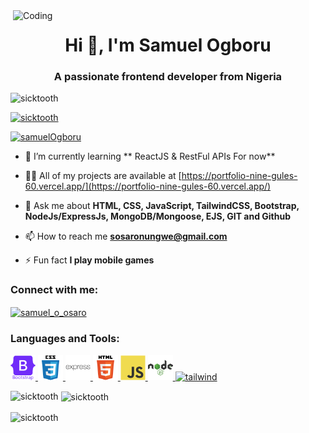 <img align="right" alt="Coding" Width="500" src="https://media3.giphy.com/media/26tn33aiTi1jkl6H6/200w.webp?cid=ecf05e47u673bkf5n1qn7pib8a9ff2iul30nxt7h57w1iucq&ep=v1_gifs_search&rid=200w.webp&ct=g">

<h1 align="center">Hi 👋, I'm Samuel Ogboru</h1>
<h3 align="center">A passionate frontend developer from Nigeria</h3>

<p align="left"> <img src="https://komarev.com/ghpvc/?username=sicktooth&label=Profile%20views&color=0eb47d&style=flat" alt="sicktooth" /> </p>

<p align="left"> <a href="https://github.com/ryo-ma/github-profile-trophy"><img src="https://github-profile-trophy.vercel.app/?username=sicktooth" alt="sicktooth" /></a> </p>

<p align="left"> <a href="https://twitter.com/samuelOgboru" target="blank"><img src="https://img.shields.io/twitter/follow/samuel_o_osaro?logo=twitter&style=for-the-badge" alt="samuelOgboru" /></a> </p>

- 🌱 I’m currently learning ** ReactJS & RestFul APIs For now**

- 👨‍💻 All of my projects are available at [https://portfolio-nine-gules-60.vercel.app/](https://portfolio-nine-gules-60.vercel.app/)

- 💬 Ask me about **HTML, CSS, JavaScript, TailwindCSS, Bootstrap, NodeJs/ExpressJs, MongoDB/Mongoose, EJS, GIT and Github**

- 📫 How to reach me **sosaronungwe@gmail.com**

- ⚡ Fun fact **I play mobile games**

<h3 align="left">Connect with me:</h3>
<p align="left">
<a href="https://twitter.com/samuelOgboru" target="blank"><img align="center" src="https://raw.githubusercontent.com/rahuldkjain/github-profile-readme-generator/master/src/images/icons/Social/twitter.svg" alt="samuel_o_osaro" height="30" width="40" /></a>
</p>

<h3 align="left">Languages and Tools:</h3>
<p align="left"> <a href="https://getbootstrap.com" target="_blank" rel="noreferrer"> <img src="https://raw.githubusercontent.com/devicons/devicon/master/icons/bootstrap/bootstrap-plain-wordmark.svg" alt="bootstrap" width="40" height="40"/> </a> <a href="https://www.w3schools.com/css/" target="_blank" rel="noreferrer"> <img src="https://raw.githubusercontent.com/devicons/devicon/master/icons/css3/css3-original-wordmark.svg" alt="css3" width="40" height="40"/> </a> <a href="https://expressjs.com" target="_blank" rel="noreferrer"> <img src="https://raw.githubusercontent.com/devicons/devicon/master/icons/express/express-original-wordmark.svg" alt="express" width="40" height="40"/> </a> <a href="https://www.w3.org/html/" target="_blank" rel="noreferrer"> <img src="https://raw.githubusercontent.com/devicons/devicon/master/icons/html5/html5-original-wordmark.svg" alt="html5" width="40" height="40"/> </a> <a href="https://developer.mozilla.org/en-US/docs/Web/JavaScript" target="_blank" rel="noreferrer"> <img src="https://raw.githubusercontent.com/devicons/devicon/master/icons/javascript/javascript-original.svg" alt="javascript" width="40" height="40"/> </a> <a href="https://nodejs.org" target="_blank" rel="noreferrer"> <img src="https://raw.githubusercontent.com/devicons/devicon/master/icons/nodejs/nodejs-original-wordmark.svg" alt="nodejs" width="40" height="40"/> </a> <a href="https://tailwindcss.com/" target="_blank" rel="noreferrer"> <img src="https://www.vectorlogo.zone/logos/tailwindcss/tailwindcss-icon.svg" alt="tailwind" width="40" height="40"/> </a> </p>

<p><img align="left" src="https://github-readme-stats.vercel.app/api/top-langs?username=sicktooth&show_icons=true&theme=dark&locale=en&layout=compact" alt="sicktooth" /></p>

<p>&nbsp;<img align="center" src="https://github-readme-stats.vercel.app/api?username=sicktooth&show_icons=true&locale=en" alt="sicktooth" /></p>

<p><img align="center" src="https://github-readme-streak-stats.herokuapp.com/?user=sicktooth&" alt="sicktooth" /></p>

